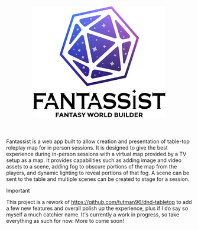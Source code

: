 <h1 align="center">
  <a href="https://app.fantassist.io">
    <picture>
      <source media="(prefers-color-scheme: dark)" srcset="docs/icon-full-dark.png"/>
      <img src="docs/icon-full-light.png" alt="Fantassist" height="300px"/>
    </picture>
  </a>
</h1>
<br>

Fantassist is a web app built to allow creation and presentation of table-top roleplay map for in person sessions. It is designed to give the best experience during in-person sessions with a virtual map provided by a TV setup as a map. It provides capabilities such as adding image and video assets to a scene, adding fog to obscure portions of the map from the players, and dynamic lighting to reveal portions of that fog. A scene can be sent to the table and multiple scenes can be created to stage for a session.

> [!IMPORTANT]  
> This project is a rework of https://github.com/tutman96/dnd-tabletop to add a few new features and overall polish up the experience, plus if I do say so myself a much catchier name. It's currently a work in progress, so take everything as such for now. More to come soon!